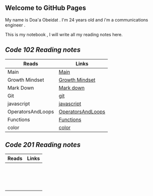 ## Welcome to GitHub Pages

My name is Doa'a Obeidat . I'm 24 years old and i'm a communications engineer .

 This is my notebook , I will write all my reading notes here.

 ##  ***Code 102 Reading notes***

| Reads          | Links                                                             |
| -------------- | ----------------------------------------------------------------- |
| Main           | [Main](https://doaa-1996.github.io/reading-notes/)                |
| Growth Mindset | [Growth Mindset](https://doaa-1996.github.io/reading-notes/read1) |
| Mark Down| [Mark down](https://doaa-1996.github.io/reading-notes/markdown) |
| Git| [git](https://doaa-1996.github.io/reading-notes/git) |
|javascript | [javascript](https://doaa-1996.github.io/reading-notes/javascript) |
|OperatorsAndLoops | [OperatorsAndLoops](https://doaa-1996.github.io/reading-notes/Read5) |
|Functions | [Functions](https://doaa-1996.github.io/reading-notes/functions) |
| color | [color](https://doaa-1996.github.io/reading-notes/color) |





## ***Code 201 Reading notes***
Reads         | Links
------------- | -------------
              |[]()
              |[]()
              |[]()
              |[]()
              |[]()
              |[]()
              |[]()
              |[]()
              |[]()
              |[]()
              |[]()
              |[]()
              |[]()
              |[]()
              |[]()
